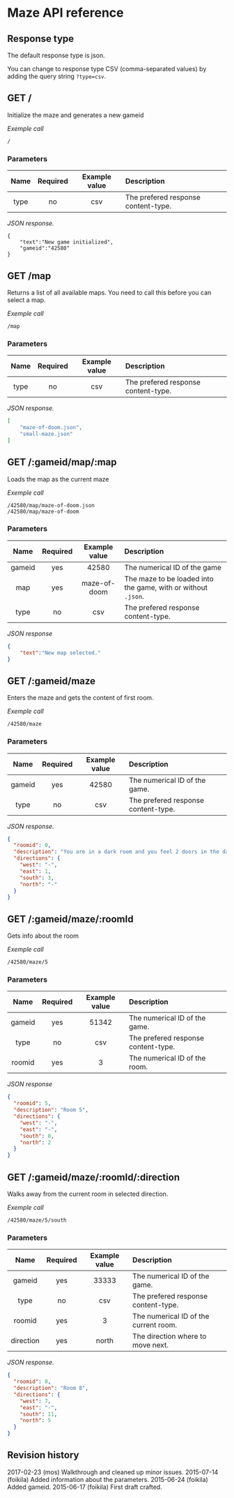 Maze API reference
==================================


Response type
----------------------------------

The default response type is json.

You can change to response type CSV (comma-separated values) by adding the query string `?type=csv`.



GET /
----------------------------------

Initialize the maze and generates a new gameid

*Exemple call*

```
/
```



### Parameters

| Name | Required | Example value | Description |
|:----:|:--------:|:-------------:|:------------|
| type | no       | csv           | The prefered response content-type. |

*JSON response.*

```
{
    "text":"New game initialized",
    "gameid":"42580"
}
```



GET /map
----------------------------------

Returns a list of all available maps. You need to call this before you can select a map.

*Exemple call*

```
/map
```



### Parameters

| Name | Required | Example value | Description |
|:----:|:--------:|:-------------:|:------------|
| type | no       | csv           | The prefered response content-type. |

*JSON response.*

```json
[
    "maze-of-doom.json",
    "small-maze.json"
]
```



GET /:gameid/map/:map
----------------------------------

Loads the map as the current maze

*Exemple call*

```
/42580/map/maze-of-doom.json
/42580/map/maze-of-doom
```



### Parameters

| Name   | Required | Example value | Description |
|:------:|:--------:|:-------------:|:------------|
| gameid | yes      | 42580         | The numerical ID of the game |
| map    | yes      | maze-of-doom  | The maze to be loaded into the game, with or without `.json`.|
| type   | no       | csv           | The prefered response content-type. |

*JSON response*

```json
{
    "text":"New map selected."
}
```



GET /:gameid/maze
----------------------------------

Enters the maze and gets the content of first room.

*Exemple call*

```
/42580/maze
```



### Parameters

| Name   | Required | Example value | Description |
|:------:|:--------:|:-------------:|:------------|
| gameid | yes      |  42580        | The numerical ID of the game. |
| type   | no       | csv           | The prefered response content-type. |

*JSON response.*

```json
{
  "roomid": 0,
  "description": "You are in a dark room and you feel 2 doors in the dark dark room",
  "directions": {
    "west": "-",
    "east": 1,
    "south": 3,
    "north": "-"
  }
}
```



GET /:gameid/maze/:roomId
----------------------------------

Gets info about the room

*Exemple call*

```
/42580/maze/5
```



### Parameters

| Name   | Required | Example value | Description |
|:------:|:--------:|:-------------:|:------------|
| gameid | yes      | 51342         | The numerical ID of the game. |
| type   | no       | csv           | The prefered response content-type. |
| roomid | yes      | 3             | The numerical ID of the room. |

*JSON response*

```json
{
  "roomid": 5,
  "description": "Room 5",
  "directions": {
    "west": "-",
    "east": "-",
    "south": 8,
    "north": 2
  }
}
```



GET /:gameid/maze/:roomId/:direction
----------------------------------

Walks away from the current room in selected direction.

*Exemple call*

```
/42580/maze/5/south
```



### Parameters

| Name      | Required | Example value | Description |
|:---------:|:--------:|:-------------:|:------------|
| gameid    | yes      |  33333        | The numerical ID of the game. |
| type      | no       | csv           | The prefered response content-type. |
| roomid    | yes      | 3             | The numerical ID of the current room. |
| direction | yes      | north         | The direction where to move next. |

*JSON response.*

```json
{                           
  "roomid": 8,              
  "description": "Room 8",
  "directions": {         
    "west": 7,   
    "east": "-", 
    "south": 11,
    "north": 5 
  }             
}  
```



Revision history
------------------------------
2017-02-23 (mos) Walkthrough and cleaned up minor issues.
2015-07-14 (foikila) Added information about the parameters.
2015-06-24 (foikila) Added gameid.
2015-06-17 (foikila) First draft crafted.
